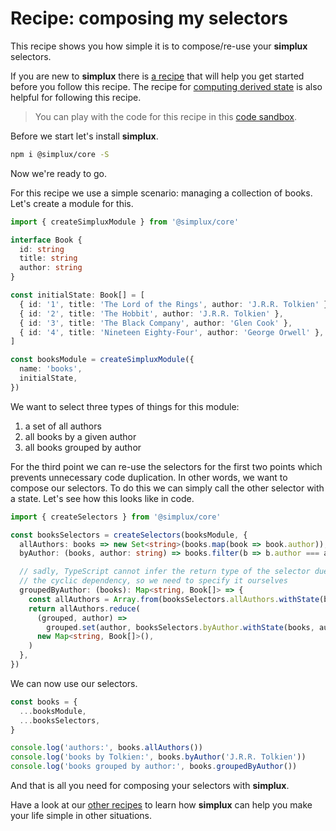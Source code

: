 # Recipe: composing my selectors

This recipe shows you how simple it is to compose/re-use your **simplux** selectors.

If you are new to **simplux** there is [a recipe](../../basics/getting-started#readme) that will help you get started before you follow this recipe. The recipe for [computing derived state](../../basics/computing-derived-state#readme) is also helpful for following this recipe.

> You can play with the code for this recipe in this [code sandbox](https://codesandbox.io/s/github/MrWolfZ/simplux/tree/master/recipes/advanced/composing-selectors).

Before we start let's install **simplux**.

```sh
npm i @simplux/core -S
```

Now we're ready to go.

For this recipe we use a simple scenario: managing a collection of books. Let's create a module for this.

```ts
import { createSimpluxModule } from '@simplux/core'

interface Book {
  id: string
  title: string
  author: string
}

const initialState: Book[] = [
  { id: '1', title: 'The Lord of the Rings', author: 'J.R.R. Tolkien' },
  { id: '2', title: 'The Hobbit', author: 'J.R.R. Tolkien' },
  { id: '3', title: 'The Black Company', author: 'Glen Cook' },
  { id: '4', title: 'Nineteen Eighty-Four', author: 'George Orwell' },
]

const booksModule = createSimpluxModule({
  name: 'books',
  initialState,
})
```

We want to select three types of things for this module:

1. a set of all authors
2. all books by a given author
3. all books grouped by author

For the third point we can re-use the selectors for the first two points which prevents unnecessary code duplication. In other words, we want to compose our selectors. To do this we can simply call the other selector with a state. Let's see how this looks like in code.

```ts
import { createSelectors } from '@simplux/core'

const booksSelectors = createSelectors(booksModule, {
  allAuthors: books => new Set<string>(books.map(book => book.author)),
  byAuthor: (books, author: string) => books.filter(b => b.author === author),

  // sadly, TypeScript cannot infer the return type of the selector due to
  // the cyclic dependency, so we need to specify it ourselves
  groupedByAuthor: (books): Map<string, Book[]> => {
    const allAuthors = Array.from(booksSelectors.allAuthors.withState(books))
    return allAuthors.reduce(
      (grouped, author) =>
        grouped.set(author, booksSelectors.byAuthor.withState(books, author)),
      new Map<string, Book[]>(),
    )
  },
})
```

We can now use our selectors.

```ts
const books = {
  ...booksModule,
  ...booksSelectors,
}

console.log('authors:', books.allAuthors())
console.log('books by Tolkien:', books.byAuthor('J.R.R. Tolkien'))
console.log('books grouped by author:', books.groupedByAuthor())
```

And that is all you need for composing your selectors with **simplux**.

Have a look at our [other recipes](../../../../..#recipes) to learn how **simplux** can help you make your life simple in other situations.
